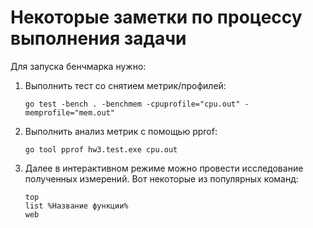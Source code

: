 # Некоторые заметки по процессу выполнения задачи

Для запуска бенчмарка нужно:
1. Выполнить тест со снятием метрик/профилей:
    ```shell
    go test -bench . -benchmem -cpuprofile="cpu.out" -memprofile="mem.out"
    ```
2. Выполнить анализ метрик с помощью pprof:
    ```shell
    go tool pprof hw3.test.exe cpu.out
    ```
3. Далее в интерактивном режиме можно провести исследование полученных измерений. Вот некоторые из популярных команд:
    ```
    top
    list %Название функции%
   web
    ```